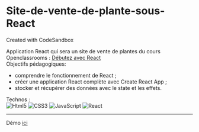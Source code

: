 # Site-de-vente-de-plante-sous-React
Created with CodeSandbox

Application React qui sera un site de vente de plantes du cours Openclassrooms : [Débutez avec React](https://openclassrooms.com/fr/courses/7008001-debutez-avec-react)  
Objectifs pédagogiques: 
* comprendre le fonctionnement de React ;
* créer une application React complète avec Create React App ;
* stocker et récupérer des données avec le state et les effets.

Technos :  
![Html5](https://img.shields.io/badge/HTML5-E34F26?style=for-the-badge&logo=html5&logoColor=white) 
![CSS3](https://img.shields.io/badge/CSS3-1572B6?style=for-the-badge&logo=css3&logoColor=white) 
![JavaScript](https://img.shields.io/badge/JavaScript-323330?style=for-the-badge&logo=javascript&logoColor=F7DF1E) 
![React](https://img.shields.io/badge/React-20232A?style=for-the-badge&logo=react&logoColor=61DAFB) 

---------------------------------

Démo [ici](https://xtreft.csb.app/)
